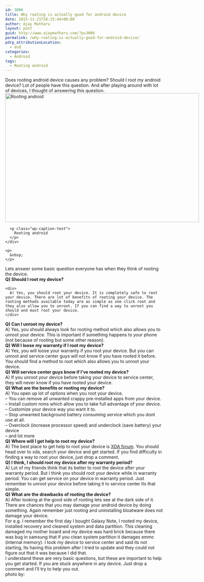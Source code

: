```yaml
---
id: 3006
title: Why rooting is actually good for android device
date: 2015-11-21T20:15:44+00:00
author: Ajay Matharu
layout: post
guid: http://www.ajaymatharu.com/?p=3006
permalink: /why-rooting-is-actually-good-for-android-device/
pdrp_attributionLocation:
  - end
categories:
  - Android
tags:
  - Rooting android
---
```

<div>
  Does rooting android device causes any problem? Should I root my android device? Lot of people have this question. And after playing around with lot of devices, I thought of answering this question.
</div>

<div>
  <div>
    <div id="attachment_3007" style="width: 630px" class="wp-caption alignnone">
      <img class="size-large wp-image-3007" src="http://www.ajaymatharu.com/wp-content/uploads/2015/11/android_robot_toy-1024x680.jpg" alt="Rooting android" width="620" height="412" srcset="http://www.ajaymatharu.com/wp-content/uploads/2015/11/android_robot_toy-300x199.jpg 300w, http://www.ajaymatharu.com/wp-content/uploads/2015/11/android_robot_toy.jpg 1024w" sizes="(max-width: 620px) 100vw, 620px" />
      
      <p class="wp-caption-text">
        Rooting android
      </p>
    </div>
    
    <p>
      &nbsp;
    </p>
  </div>
  
  <div>
    Lets answer some basic question everyone has when they think of rooting the device.
  </div>
  
  <div>
  </div>
  
  <div>
    <div>
      <strong>Q) Should I root my device?</strong>
    </div>
    
    <div>
      A) Yes, you should root your device. It is completely safe to root your device. There are lot of benefits of rooting your device. The rooting methods available today are as simple as one click root and they also allow you to unroot. If you can find a way to unroot you should and must root your device.
    </div>
  </div>
  
  <div>
  </div>
  
  <div>
    <strong>Q) Can I unroot my device?</strong>
  </div>
  
  <div>
    A) Yes, you should always look for rooting method which also allows you to unroot your device. This is important if something happens to your phone (not because of rooting but some other reason).
  </div>
  
  <div>
  </div>
  
  <div>
    <strong>Q) Will I loose my warranty if I root my device?</strong>
  </div>
  
  <div>
    A) Yes, you will loose your warranty if you root your device. But you can unroot and service center guys will not know if you have rooted it before. You should find a method to root which also allows you to unroot your device.
  </div>
  
  <div>
  </div>
  
  <div>
    <strong>Q) Will service center guys know if I&#8217;ve rooted my device?</strong>
  </div>
  
  <div>
    A) If you unroot your device before taking your device to service center, they will never know if you have rooted your device.
  </div>
  
  <div>
  </div>
  
  <div>
    <strong>Q) What are the benefits or rooting my device?</strong>
  </div>
  
  <div>
    A) You open up lot of options when you root your device.
  </div>
  
  <div>
    &#8211; You can remove all unwanted crappy pre-installed apps from your device.
  </div>
  
  <div>
    &#8211; Install custom roms which allow you to take full advantage of your device.
  </div>
  
  <div>
    &#8211; Customize your device way you want it to.
  </div>
  
  <div>
    &#8211; Stop unwanted background battery consuming service which you dont use at all.
  </div>
  
  <div>
    &#8211; Overclock (increase processor speed) and underclock (save battery) your device
  </div>
  
  <div>
    &#8211; and lot more
  </div>
  
  <div>
  </div>
  
  <div>
    <strong>Q) Where will I get help to root my device?</strong>
  </div>
  
  <div>
    A) The best place to get help to root your device is <a href="http://forum.xda-developers.com/" target="_blank">XDA forum</a>. You should head over to xda, search your device and get started. If you find difficulty in finding a way to root your device, just drop a comment.
  </div>
  
  <div>
  </div>
  
  <div>
    <strong>Q) I think, I should root my device after my warranty period?</strong>
  </div>
  
  <div>
    A) Lot of my friends think that its better to root the device after your warranty period. But I think you should root your device while in warranty period. You can get service on your device in warranty period. Just remember to unroot your device before taking it to service center Its that simple.
  </div>
  
  <div>
  </div>
  
  <div>
    <strong>Q) What are the drawbacks of rooting the device?</strong>
  </div>
  
  <div>
    A) After looking at the good side of rooting lets see at the dark side of it. There are chances that you may damage your android device by doing something. Again remember just rooting and uninstalling bloatware does not damage your device.
  </div>
  
  <div>
  </div>
  
  <div>
    For e.g. I remember the first day I bought Galaxy Note, I rooted my device, installed recovery and cleaned system and data partition. This cleaning damaged my mother board and my device was hard brick because there was bug in samsung that if you clean system partition it damages emmc (internal memory). I took my device to service center and said its not starting, Its having this problem after I tried to update and they could not figure out that it was because I did that.
  </div>
  
  <div>
  </div>
  
  <div>
    I understand these are very basic questions, but these are important to help you get started. If you are stuck anywhere in any device. Just drop a comment and I&#8217;ll try to help you out.
  </div>
</div>

<div id="pdrp_endAttribution">
  photo by: <a href="http://flickr.com/49121171@N00/6831724767" target="_blank" class="pdrp_link pdrp_attributionLink"> </a>
</div>